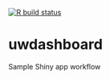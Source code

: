 <!-- badges: start -->
[![R build status](https://github.com/kasaai/uwdashboard/workflows/R-CMD-check/badge.svg)](https://github.com/kasaai/uwdashboard/actions)
<!-- badges: end -->

# uwdashboard

Sample Shiny app workflow

